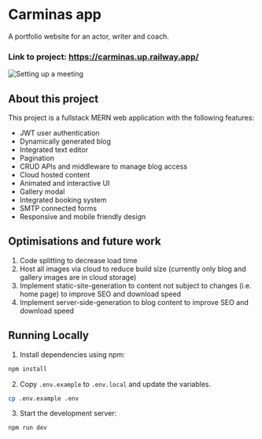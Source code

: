 # Carminas app

A portfolio website for an actor, writer and coach.

### Link to project: https://carminas.up.railway.app/
![Setting up a meeting](carminas-a-readme.gif?raw=true "Booking a meeting")

## About this project

This project is a fullstack MERN web application with the following features: 

- JWT user authentication
- Dynamically generated blog
- Integrated text editor
- Pagination
- CRUD APIs and middleware to manage blog access
- Cloud hosted content
- Animated and interactive UI
- Gallery modal
- Integrated booking system
- SMTP connected forms
- Responsive and mobile friendly design

## Optimisations and future work

1. Code splitting to decrease load time
2. Host all images via cloud to reduce build size (currently only blog and gallery images are in cloud storage)
3. Implement static-site-generation to content not subject to changes (i.e. home page) to improve SEO and download speed
4. Implement server-side-generation to blog content to improve SEO and download speed

## Running Locally

1. Install dependencies using npm:

```sh
npm install
```

2. Copy `.env.example` to `.env.local` and update the variables.

```sh
cp .env.example .env
```

3. Start the development server:

```sh
npm run dev
```